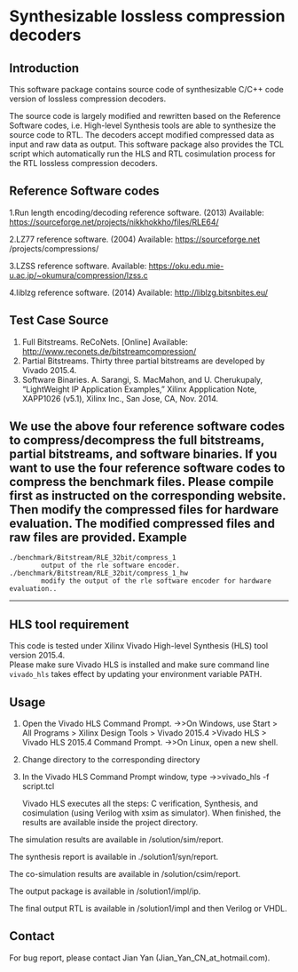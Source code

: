 Synthesizable lossless compression decoders
===========================================

Introduction
------------
This software package contains source code of synthesizable C/C++ code version of lossless compression decoders.

The source code is largely modified and rewritten based on the Reference Software codes, i.e. High-level Synthesis tools are able to synthesize the source code to RTL. The decoders accept modified compressed data as input and raw data as output. This software package also provides the TCL script which automatically run the HLS and RTL cosimulation process for the RTL lossless compression decoders.



Reference Software codes
----------------
1.Run length encoding/decoding reference software. (2013) Available: https://sourceforge.net/projects/nikkhokkho/files/RLE64/

2.LZ77 reference software. (2004) Available: https://sourceforge.net /projects/compressions/

3.LZSS reference software. Available: https://oku.edu.mie-u.ac.jp/~okumura/compression/lzss.c

4.liblzg reference software. (2014) Available: http://liblzg.bitsnbites.eu/



Test Case Source
----------------
1. Full Bitstreams. 
	ReCoNets. [Online] Available: http://www.reconets.de/bitstreamcompression/
2. Partial Bitstreams.
	Thirty three partial bitstreams are developed by Vivado 2015.4.
3. Software Binaries.
	A. Sarangi, S. MacMahon, and U. Cherukupaly, “LightWeight IP Application Examples,” Xilinx Appplication Note, XAPP1026 (v5.1), Xilinx Inc., San Jose, CA, Nov. 2014.

We use the above four reference software codes to compress/decompress the full bitstreams, partial bitstreams, and software binaries.
If you want to use the four reference software codes to compress the benchmark files. Please compile first as instructed on the corresponding website. 
Then modify the compressed files for hardware evaluation.
The modified compressed files and raw files are provided.
Example
---------------------------------------------------------------------------------------------
	./benchmark/Bitstream/RLE_32bit/compress_1 
			output of the rle software encoder.
	./benchmark/Bitstream/RLE_32bit/compress_1_hw 
			modify the output of the rle software encoder for hardware evaluation..
----------------------------------------------------------------------------------------------------------



HLS tool requirement
--------------------
This code is tested under Xilinx Vivado High-level Synthesis (HLS) tool version 2015.4.  
Please make sure Vivado HLS is installed and make sure command line `vivado_hls` takes effect by updating your environment variable PATH.



Usage
-------------------------------------------------------------
1. Open the Vivado HLS Command Prompt.
	->>On Windows, use Start > All Programs > Xilinx Design Tools > Vivado 2015.4 >Vivado HLS > Vivado HLS 2015.4 Command Prompt.
	->>On Linux, open a new shell.

2. Change directory to the corresponding directory

3. In the Vivado HLS Command Prompt window, type
	->>vivado_hls -f script.tcl

	Vivado HLS executes all the steps: C verification, Synthesis, and cosimulation (using Verilog with xsim as simulator). When finished, the results are available inside the project directory.

  The simulation results are available in /solution/sim/report.

  The synthesis report is available in ./solution1/syn/report.

  The co-simulation results are available in /solution/csim/report.

  The output package is available in /solution1/impl/ip.

  The final output RTL is available in /solution1/impl and then Verilog or VHDL.



Contact
-------
For bug report, please contact Jian Yan (Jian_Yan_CN_at_hotmail.com).


